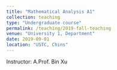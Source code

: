 ```yaml
---
title: "Mathematical Analysis A1"
collection: teaching
type: "Undergraduate course"
permalink: /teaching/2019-fall-teaching
venue: "University 1, Department"
date: 2019-09-01
location: "USTC, Chins"
---
```


Instructor: A.Prof. Bin Xu
